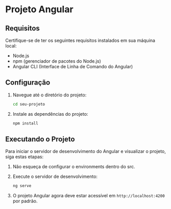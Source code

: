 # Projeto Angular

## Requisitos

Certifique-se de ter os seguintes requisitos instalados em sua máquina local:

- Node.js
- npm (gerenciador de pacotes do Node.js)
- Angular CLI (Interface de Linha de Comando do Angular)

## Configuração

1. Navegue até o diretório do projeto:

    ```bash
    cd seu-projeto
    ```

2. Instale as dependências do projeto:

    ```bash
    npm install
    ```

## Executando o Projeto

Para iniciar o servidor de desenvolvimento do Angular e visualizar o projeto, siga estas etapas:

1. Não esqueça de configurar o environments dentro do src.

2. Execute o servidor de desenvolvimento:

    ```bash
    ng serve
    ```

3. O projeto Angular agora deve estar acessível em `http://localhost:4200` por padrão.


